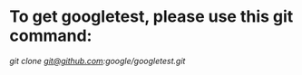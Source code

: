 # To get googletest, please use this git command: 
 
_git clone git@github.com:google/googletest.git_

